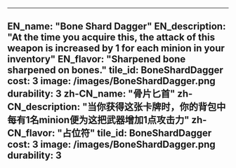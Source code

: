---

EN_name: "Bone Shard Dagger"
EN_description: "At the time you acquire this, the attack of this weapon is increased by 1 for each minion in your inventory"
EN_flavor: "Sharpened bone sharpened on bones."
tile_id: BoneShardDagger
cost: 3
image: /images/BoneShardDagger.png
durability: 3
zh-CN_name: "骨片匕首"
zh-CN_description: "当你获得这张卡牌时，你的背包中每有1名minion便为这把武器增加1点攻击力"
zh-CN_flavor: "占位符"
tile_id: BoneShardDagger
cost: 3
image: /images/BoneShardDagger.png
durability: 3
---